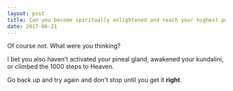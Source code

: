 ```yaml
---
layout: post
title: Can you become spiritually enlightened and reach your highest potential without having a twin flame incarnated on earth with you at the same time?
date: 2017-06-21
---
```


<p>Of course not. What were you thinking?</p><p>I bet you also haven’t activated your pineal gland, awakened your kundalini, or climbed the 1000 steps to Heaven.</p><p>Go back up and try again and don’t stop until you get it <b>right</b>.</p>
